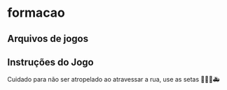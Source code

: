 # formacao
## Arquivos de jogos
## Instruções do Jogo
Cuidado para não ser atropelado ao atravessar a rua, use as setas
🏃‍♂️🚚🚑
